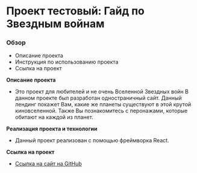 # Проект тестовый: Гайд по Звездным войнам

### Обзор
* Описание проекта
* Инструкция по использованию проекта
* Ссылка на проект

**Описание проекта**

* Это проект для любителей и не очень Вселенной Звездных войн
В данном проекте был разработан одностраничный сайт. Данный лендинг покажет Вам, какие же планеты существуют в этой крутой киновселенной.
Также Вы познакомитесь с перонажами, которые обитают на каждой из планет.

**Реализация проекта и технологии**
* Данный проект реализован с помощью фреймворка React.


**Ссылка на проект**

* [Ссылка на сайт на GitHub](https://igor-skorokhodov.github.io/russian-travel/)